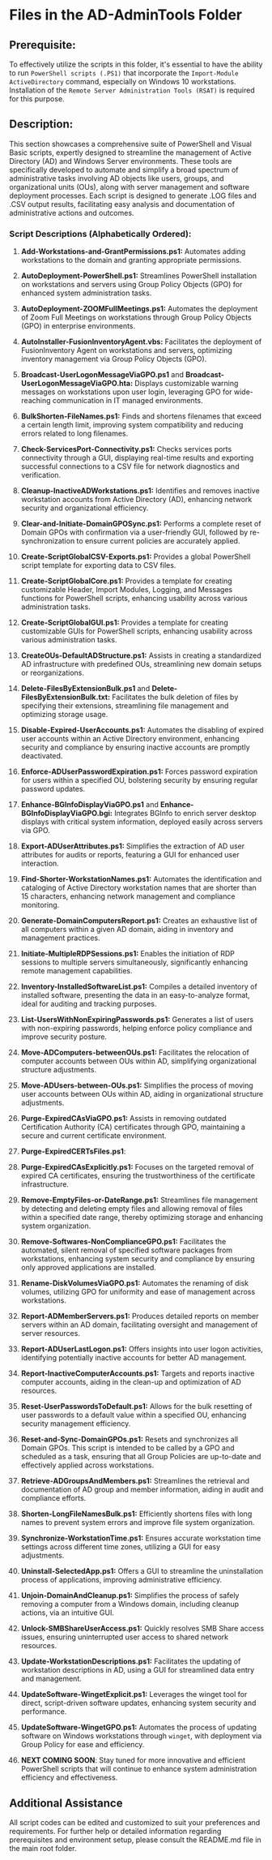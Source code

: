 # Files in the AD-AdminTools Folder
## Prerequisite:
To effectively utilize the scripts in this folder, it's essential to have the ability to run `PowerShell scripts (.PS1)` that incorporate the `Import-Module ActiveDirectory` command, especially on Windows 10 workstations. Installation of the `Remote Server Administration Tools (RSAT)` is required for this purpose.

## Description:
This section showcases a comprehensive suite of PowerShell and Visual Basic scripts, expertly designed to streamline the management of Active Directory (AD) and Windows Server environments. These tools are specifically developed to automate and simplify a broad spectrum of administrative tasks involving AD objects like users, groups, and organizational units (OUs), along with server management and software deployment processes. Each script is designed to generate .LOG files and .CSV output results, facilitating easy analysis and documentation of administrative actions and outcomes.

### Script Descriptions (Alphabetically Ordered):

1. **Add-Workstations-and-GrantPermissions.ps1:** Automates adding workstations to the domain and granting appropriate permissions.

2. **AutoDeployment-PowerShell.ps1:** Streamlines PowerShell installation on workstations and servers using Group Policy Objects (GPO) for enhanced system administration tasks.

3. **AutoDeployment-ZOOMFullMeetings.ps1:** Automates the deployment of Zoom Full Meetings on workstations through Group Policy Objects (GPO) in enterprise environments.

4. **AutoInstaller-FusionInventoryAgent.vbs:** Facilitates the deployment of FusionInventory Agent on workstations and servers, optimizing inventory management via Group Policy Objects (GPO).

5. **Broadcast-UserLogonMessageViaGPO.ps1** and **Broadcast-UserLogonMessageViaGPO.hta:** Displays customizable warning messages on workstations upon user login, leveraging GPO for wide-reaching communication in IT managed environments.

6. **BulkShorten-FileNames.ps1:** Finds and shortens filenames that exceed a certain length limit, improving system compatibility and reducing errors related to long filenames.

7. **Check-ServicesPort-Connectivity.ps1:** Checks services ports connectivity through a GUI, displaying real-time results and exporting successful connections to a CSV file for network diagnostics and verification.

8. **Cleanup-InactiveADWorkstations.ps1:** Identifies and removes inactive workstation accounts from Active Directory (AD), enhancing network security and organizational efficiency.

9. **Clear-and-Initiate-DomainGPOSync.ps1:** Performs a complete reset of Domain GPOs with confirmation via a user-friendly GUI, followed by re-synchronization to ensure current policies are accurately applied.

10. **Create-ScriptGlobalCSV-Exports.ps1:** Provides a global PowerShell script template for exporting data to CSV files.

11. **Create-ScriptGlobalCore.ps1:** Provides a template for creating customizable Header, Import Modules, Logging, and Messages functions for PowerShell scripts, enhancing usability across various administration tasks.

12. **Create-ScriptGlobalGUI.ps1:** Provides a template for creating customizable GUIs for PowerShell scripts, enhancing usability across various administration tasks.

13. **CreateOUs-DefaultADStructure.ps1:** Assists in creating a standardized AD infrastructure with predefined OUs, streamlining new domain setups or reorganizations.

14. **Delete-FilesByExtensionBulk.ps1** and **Delete-FilesByExtensionBulk.txt:** Facilitates the bulk deletion of files by specifying their extensions, streamlining file management and optimizing storage usage.

15. **Disable-Expired-UserAccounts.ps1:** Automates the disabling of expired user accounts within an Active Directory environment, enhancing security and compliance by ensuring inactive accounts are promptly deactivated.

16. **Enforce-ADUserPasswordExpiration.ps1:** Forces password expiration for users within a specified OU, bolstering security by ensuring regular password updates.

17. **Enhance-BGInfoDisplayViaGPO.ps1** and **Enhance-BGInfoDisplayViaGPO.bgi:** Integrates BGInfo to enrich server desktop displays with critical system information, deployed easily across servers via GPO.

18. **Export-ADUserAttributes.ps1:** Simplifies the extraction of AD user attributes for audits or reports, featuring a GUI for enhanced user interaction.

19. **Find-Shorter-WorkstationNames.ps1:** Automates the identification and cataloging of Active Directory workstation names that are shorter than 15 characters, enhancing network management and compliance monitoring.

20. **Generate-DomainComputersReport.ps1:** Creates an exhaustive list of all computers within a given AD domain, aiding in inventory and management practices.

21. **Initiate-MultipleRDPSessions.ps1:** Enables the initiation of RDP sessions to multiple servers simultaneously, significantly enhancing remote management capabilities.

22. **Inventory-InstalledSoftwareList.ps1:** Compiles a detailed inventory of installed software, presenting the data in an easy-to-analyze format, ideal for auditing and tracking purposes.

23. **List-UsersWithNonExpiringPasswords.ps1:** Generates a list of users with non-expiring passwords, helping enforce policy compliance and improve security posture.

24. **Move-ADComputers-betweenOUs.ps1:** Facilitates the relocation of computer accounts between OUs within AD, simplifying organizational structure adjustments.

25. **Move-ADUsers-between-OUs.ps1:** Simplifies the process of moving user accounts between OUs within AD, aiding in organizational structure adjustments.

26. **Purge-ExpiredCAsViaGPO.ps1:** Assists in removing outdated Certification Authority (CA) certificates through GPO, maintaining a secure and current certificate environment.

27. **Purge-ExpiredCERTsFiles.ps1**:

28. **Purge-ExpiredCAsExplicitly.ps1:** Focuses on the targeted removal of expired CA certificates, ensuring the trustworthiness of the certificate infrastructure.

30. **Remove-EmptyFiles-or-DateRange.ps1:** Streamlines file management by detecting and deleting empty files and allowing removal of files within a specified date range, thereby optimizing storage and enhancing system organization.

31. **Remove-Softwares-NonComplianceGPO.ps1:** Facilitates the automated, silent removal of specified software packages from workstations, enhancing system security and compliance by ensuring only approved applications are installed.

32. **Rename-DiskVolumesViaGPO.ps1:** Automates the renaming of disk volumes, utilizing GPO for uniformity and ease of management across workstations.

33. **Report-ADMemberServers.ps1:** Produces detailed reports on member servers within an AD domain, facilitating oversight and management of server resources.

34. **Report-ADUserLastLogon.ps1:** Offers insights into user logon activities, identifying potentially inactive accounts for better AD management.

35. **Report-InactiveComputerAccounts.ps1:** Targets and reports inactive computer accounts, aiding in the clean-up and optimization of AD resources.

36. **Reset-UserPasswordsToDefault.ps1:** Allows for the bulk resetting of user passwords to a default value within a specified OU, enhancing security management efficiency.

37. **Reset-and-Sync-DomainGPOs.ps1:** Resets and synchronizes all Domain GPOs. This script is intended to be called by a GPO and scheduled as a task, ensuring that all Group Policies are up-to-date and effectively applied across workstations.

38. **Retrieve-ADGroupsAndMembers.ps1:** Streamlines the retrieval and documentation of AD group and member information, aiding in audit and compliance efforts.

39. **Shorten-LongFileNamesBulk.ps1:** Efficiently shortens files with long names to prevent system errors and improve file system organization.

40. **Synchronize-WorkstationTime.ps1:** Ensures accurate workstation time settings across different time zones, utilizing a GUI for easy adjustments.

41. **Uninstall-SelectedApp.ps1:** Offers a GUI to streamline the uninstallation process of applications, improving administrative efficiency.

42. **Unjoin-DomainAndCleanup.ps1:** Simplifies the process of safely removing a computer from a Windows domain, including cleanup actions, via an intuitive GUI.

43. **Unlock-SMBShareUserAccess.ps1:** Quickly resolves SMB Share access issues, ensuring uninterrupted user access to shared network resources.

44. **Update-WorkstationDescriptions.ps1:** Facilitates the updating of workstation descriptions in AD, using a GUI for streamlined data entry and management.

45. **UpdateSoftware-WingetExplicit.ps1:** Leverages the winget tool for direct, script-driven software updates, enhancing system security and performance.

46. **UpdateSoftware-WingetGPO.ps1:** Automates the process of updating software on Windows workstations through `winget`, with deployment via Group Policy for ease and efficiency.

47. **NEXT COMING SOON**: Stay tuned for more innovative and efficient PowerShell scripts that will continue to enhance system administration efficiency and effectiveness.

## Additional Assistance
All script codes can be edited and customized to suit your preferences and requirements. For further help or detailed information regarding prerequisites and environment setup, please consult the README.md file in the main root folder.
